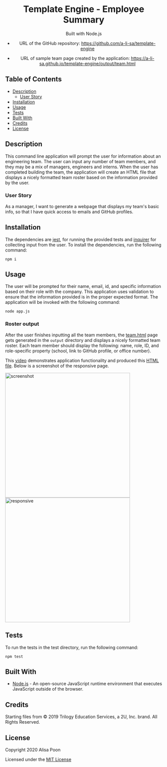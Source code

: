 <div align="center">

# Template Engine - Employee Summary

Built with Node.js

* URL of the GitHub repository: https://github.com/a-li-sa/template-engine

* URL of sample team page created by the application: https://a-li-sa.github.io/template-engine/output/team.html

</div>

## Table of Contents 

* [Description](#description)
  * [User Story](#user-story)
* [Installation](#installation)
* [Usage](#usage)
* [Tests](#tests)
* [Built With](#built-with)
* [Credits](#credits)
* [License](#license)

## Description

This command line application will prompt the user for information about an engineering team. The user can input any number of team members, and they may be a mix of managers, engineers and interns. When the user has completed building the team, the application will create an HTML file that displays a nicely formatted team roster based on the information provided by the user.

### User Story

As a manager,
I want to generate a webpage that displays my team's basic info,
so that I have quick access to emails and GitHub profiles.

## Installation

The dependencies are [jest](https://jestjs.io/), for running the provided tests and [inquirer](https://www.npmjs.com/package/inquirer) for collecting input from the user. To install the dependencies, run the following command:
```
npm i
```

## Usage

The user will be prompted for their name, email, id, and specific information based on their role with the company. This application uses validation to ensure that the information provided is in the proper expected format. The application will be invoked with the following command:
```
node app.js
```

### Roster output

After the user finishes inputting all the team members, the [team.html](output/team.html) page gets generated in the `output` directory and displays a nicely formatted team roster. Each team member should display the following: name, role, ID, and role-specific property (school, link to GitHub profile, or office number).

This [video](https://youtu.be/56PzSG-JFZQ) demonstrates application functionality and produced this [HTML file](output/team.html). Below is a screenshot of the responsive page.

<p float="left">
    <img src="https://i.imgur.com/o0F6jWv.png" alt="screenshot" height="400px">
    <img src="https://i.imgur.com/h6sPbUL.png" alt="responsive" height="400px">
</p>

## Tests

To run the tests in the test directory, run the following command:
```
npm test
```

## Built With

* [Node.js](https://nodejs.org/en/) - An open-source JavaScript runtime environment that executes JavaScript outside of the browser. 

## Credits

Starting files from © 2019 Trilogy Education Services, a 2U, Inc. brand. All Rights Reserved.

## License

Copyright 2020 Alisa Poon

Licensed under the [MIT License](https://opensource.org/licenses/MIT)